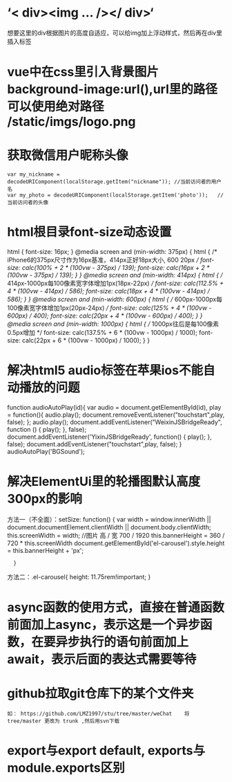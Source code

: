 # ‘< div><img  ... /></ div>‘
想要这里的div根据图片的高度自适应，可以给img加上浮动样式，然后再在div里插入标签<span style="clear:both"></span>

# vue中在css里引入背景图片background-image:url(),url里的路径可以使用绝对路径 /static/imgs/logo.png
# 获取微信用户昵称头像
	var my_nickname = decodeURIComponent(localStorage.getItem("nickname")); //当前访问者的用户名
	var my_photo = decodeURIComponent(localStorage.getItem('photo'));	//当前访问者的头像
# html根目录font-size动态设置
html {
  font-size: 16px;
}
@media screen and (min-width: 375px) {
  html {
    /* iPhone6的375px尺寸作为16px基准，414px正好18px大小, 600 20px */
    font-size: calc(100% + 2 * (100vw - 375px) / 139);
    font-size: calc(16px + 2 * (100vw - 375px) / 139);
  }
}
@media screen and (min-width: 414px) {
  html {
    /* 414px-1000px每100像素宽字体增加1px(18px-22px) */
    font-size: calc(112.5% + 4 * (100vw - 414px) / 586);
    font-size: calc(18px + 4 * (100vw - 414px) / 586);
  }
}
@media screen and (min-width: 600px) {
  html {
    /* 600px-1000px每100像素宽字体增加1px(20px-24px) */
    font-size: calc(125% + 4 * (100vw - 600px) / 400);
    font-size: calc(20px + 4 * (100vw - 600px) / 400);
  }
}
@media screen and (min-width: 1000px) {
  html {
    /* 1000px往后是每100像素0.5px增加 */
    font-size: calc(137.5% + 6 * (100vw - 1000px) / 1000);
    font-size: calc(22px + 6 * (100vw - 1000px) / 1000);
  }
}

# 解决html5 audio标签在苹果ios不能自动播放的问题
function audioAutoPlay(id){
        var audio = document.getElementById(id),
            play = function(){
                audio.play();
                document.removeEventListener("touchstart",play, false);
            };
        audio.play();
        document.addEventListener("WeixinJSBridgeReady", function () {
            play();
        }, false);
        document.addEventListener('YixinJSBridgeReady', function() {
            play();
        }, false);
        document.addEventListener("touchstart",play, false);
    }
    audioAutoPlay('BGSound');
    
# 解决ElementUi里的轮播图默认高度300px的影响
方法一（不全面）：setSize: function() {
        var width = window.innerWidth || document.documentElement.clientWidth || document.body.clientWidth;
        this.screenWidth = width;
        //图片                高 / 宽  700 / 1920
        this.bannerHeight = 360 / 720 * this.screenWidth
        document.getElementById('el-carousel').style.height = this.bannerHeight + 'px';

      }
方法二：.el-carousel{
        height: 11.75rem!important;
    }
# async函数的使用方式，直接在普通函数前面加上async，表示这是一个异步函数，在要异步执行的语句前面加上await，表示后面的表达式需要等待
# github拉取git仓库下的某个文件夹
    如： https://github.com/LMZ1997/stu/tree/master/weChat    将 tree/master 更改为 trunk ,然后用svn下载
# export与export default, exports与module.exports区别

